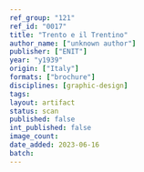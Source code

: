 ```yaml
---
ref_group: "121"
ref_id: "0017"
title: "Trento e il Trentino"
author_name: ["unknown author"]
publisher: ["ENIT"]
year: "y1939"
origin: ["Italy"]
formats: ["brochure"]
disciplines: [graphic-design]
tags:
layout: artifact
status: scan
published: false
int_published: false
image_count:
date_added: 2023-06-16
batch:
---
```

